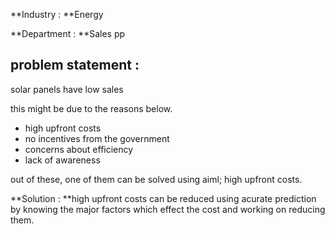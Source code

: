 **Industry : **Energy

**Department : **Sales pp


## problem statement :

solar panels have low sales 

this might be due to the reasons below.

- high upfront costs 
- no incentives from the government
- concerns about efficiency
- lack of awareness

out of these, one of them can be solved using aiml; high upfront costs.

**Solution : **high upfront costs can be reduced using acurate prediction by knowing the major factors which effect the cost and working on reducing them.